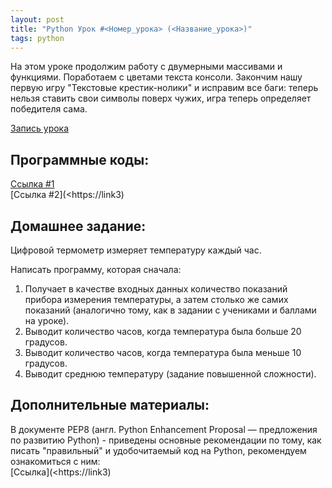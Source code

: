 ```yaml
---
layout: post
title: "Python Урок #<Номер_урока> (<Название_урока>)"
tags: python
---
```


На этом уроке продолжим работу с двумерными массивами и функциями. Поработаем с цветами текста консоли. Закончим нашу первую игру "Текстовые крестик-нолики" и исправим все баги: теперь нельзя ставить свои символы поверх чужих, игра теперь определяет победителя сама.
 
[Запись урока](<https://link1>)

## Программные коды:
[Cсылка #1](<https://link2>)\
[Cсылка #2](<https://link3)

## Домашнее задание:
 
Цифровой термометр измеряет температуру каждый час.
 
Написать программу, которая сначала:
1. Получает в качестве входных данных количество показаний прибора измерения температуры, а затем столько же самих показаний (аналогично тому, как в задании с учениками и баллами на уроке).
2. Выводит количество часов, когда температура была больше 20 градусов.
3. Выводит количество часов, когда температура была меньше 10 градусов.
4. Выводит среднюю температуру (задание повышенной сложности).

## Дополнительные материалы:
В документе PEP8 (англ. Python Enhancement Proposal — предложения по развитию Python) - приведены основные рекомендации по тому, как писать "правильный" и удобочитаемый код на Python, рекомендуем ознакомиться с ним:\
[Cсылка](<https://link3)